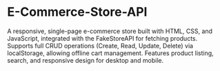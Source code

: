 # E-Commerce-Store-API
A responsive, single-page e-commerce store built with HTML, CSS, and JavaScript, integrated with the FakeStoreAPI for fetching products. Supports full CRUD operations (Create, Read, Update, Delete) via localStorage, allowing offline cart management. Features product listing, search, and responsive design for desktop and mobile.
